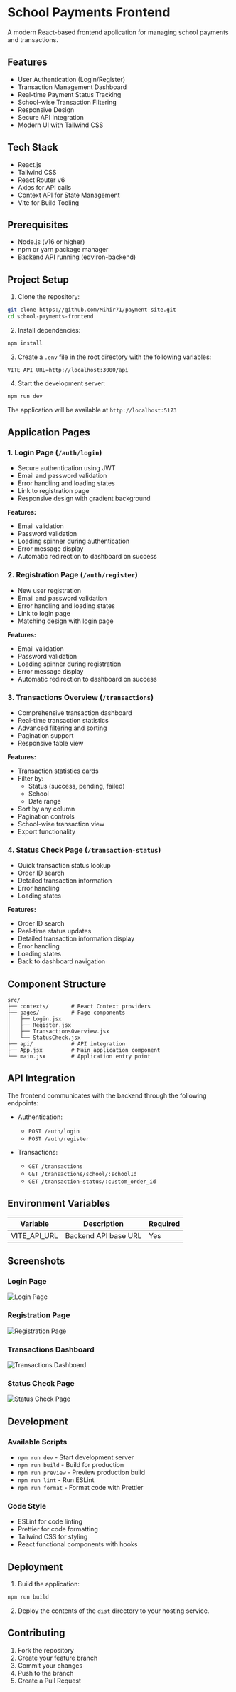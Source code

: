# School Payments Frontend

A modern React-based frontend application for managing school payments and transactions.

## Features

- User Authentication (Login/Register)
- Transaction Management Dashboard
- Real-time Payment Status Tracking
- School-wise Transaction Filtering
- Responsive Design
- Secure API Integration
- Modern UI with Tailwind CSS

## Tech Stack

- React.js
- Tailwind CSS
- React Router v6
- Axios for API calls
- Context API for State Management
- Vite for Build Tooling

## Prerequisites

- Node.js (v16 or higher)
- npm or yarn package manager
- Backend API running (edviron-backend)

## Project Setup

1. Clone the repository:

```bash
git clone https://github.com/Mihir71/payment-site.git
cd school-payments-frontend
```

2. Install dependencies:

```bash
npm install
```

3. Create a `.env` file in the root directory with the following variables:

```env
VITE_API_URL=http://localhost:3000/api
```

4. Start the development server:

```bash
npm run dev
```

The application will be available at `http://localhost:5173`

## Application Pages

### 1. Login Page (`/auth/login`)

- Secure authentication using JWT
- Email and password validation
- Error handling and loading states
- Link to registration page
- Responsive design with gradient background

**Features:**

- Email validation
- Password validation
- Loading spinner during authentication
- Error message display
- Automatic redirection to dashboard on success

### 2. Registration Page (`/auth/register`)

- New user registration
- Email and password validation
- Error handling and loading states
- Link to login page
- Matching design with login page

**Features:**

- Email validation
- Password validation
- Loading spinner during registration
- Error message display
- Automatic redirection to dashboard on success

### 3. Transactions Overview (`/transactions`)

- Comprehensive transaction dashboard
- Real-time transaction statistics
- Advanced filtering and sorting
- Pagination support
- Responsive table view

**Features:**

- Transaction statistics cards
- Filter by:
  - Status (success, pending, failed)
  - School
  - Date range
- Sort by any column
- Pagination controls
- School-wise transaction view
- Export functionality

### 4. Status Check Page (`/transaction-status`)

- Quick transaction status lookup
- Order ID search
- Detailed transaction information
- Error handling
- Loading states

**Features:**

- Order ID search
- Real-time status updates
- Detailed transaction information display
- Error handling
- Loading states
- Back to dashboard navigation

## Component Structure

```
src/
├── contexts/       # React Context providers
├── pages/          # Page components
│   ├── Login.jsx
│   ├── Register.jsx
│   ├── TransactionsOverview.jsx
│   └── StatusCheck.jsx
├── api/            # API integration
├── App.jsx         # Main application component
└── main.jsx        # Application entry point
```

## API Integration

The frontend communicates with the backend through the following endpoints:

- Authentication:

  - `POST /auth/login`
  - `POST /auth/register`

- Transactions:
  - `GET /transactions`
  - `GET /transactions/school/:schoolId`
  - `GET /transaction-status/:custom_order_id`

## Environment Variables

| Variable     | Description          | Required |
| ------------ | -------------------- | -------- |
| VITE_API_URL | Backend API base URL | Yes      |

## Screenshots

### Login Page

![Login Page](./screenshots/login-page.png)

### Registration Page

![Registration Page](./screenshots/register-page.png)

### Transactions Dashboard

![Transactions Dashboard](./screenshots/transactions-page.png)

### Status Check Page

![Status Check Page](./screenshots/status-check-page.png)

## Development

### Available Scripts

- `npm run dev` - Start development server
- `npm run build` - Build for production
- `npm run preview` - Preview production build
- `npm run lint` - Run ESLint
- `npm run format` - Format code with Prettier

### Code Style

- ESLint for code linting
- Prettier for code formatting
- Tailwind CSS for styling
- React functional components with hooks

## Deployment

1. Build the application:

```bash
npm run build
```

2. Deploy the contents of the `dist` directory to your hosting service.

## Contributing

1. Fork the repository
2. Create your feature branch
3. Commit your changes
4. Push to the branch
5. Create a Pull Request
